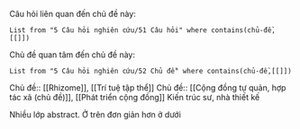 Câu hỏi liên quan đến chủ đề này:
```dataview
List from "5 Câu hỏi nghiên cứu/51 Câu hỏi" where contains(chủ-đề,[[]]) 
```

Chủ đề quan tâm đến chủ đề này:
```dataview
List from "5 Câu hỏi nghiên cứu/52 Chủ đề" where contains(chủ-đề,[[]]) 
```
Chủ đề:: [[Rhizome]], [[Trí tuệ tập thể]]
Chủ đề:: [[Cộng đồng tự quản, hợp tác xã (chủ đề)]], [[Phát triển cộng đồng]]
Kiến trúc sư, nhà thiết kế

Nhiều lớp abstract. Ở trên đơn giản hơn ở dưới